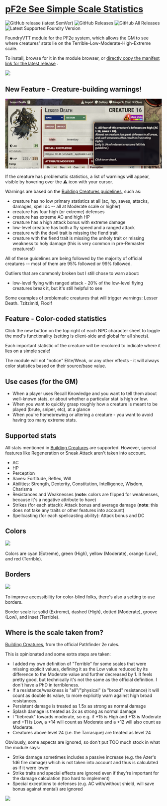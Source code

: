 # [pF2e See Simple Scale Statistics](https://foundryvtt.com/packages/pf2e-see-simple-scale-statistics/)

![GitHub release (latest SemVer)](https://img.shields.io/github/v/release/shemetz/pf2e-see-simple-scale-statistics?style=for-the-badge)
![GitHub Releases](https://img.shields.io/github/downloads/shemetz/pf2e-see-simple-scale-statistics/latest/total?style=for-the-badge)
![GitHub All Releases](https://img.shields.io/github/downloads/shemetz/pf2e-see-simple-scale-statistics/total?style=for-the-badge&label=Downloads+total)
![Latest Supported Foundry Version](https://img.shields.io/endpoint?url=https://foundryshields.com/version?url=https://github.com/shemetz/pf2e-see-simple-scale-statistics/raw/master/module.json)

FoundryVTT module for the PF2e system, which allows the GM to see where creatures' stats lie on the
Terrible-Low-Moderate-High-Extreme scale.

To install, browse for it in the module browser,
or [directly copy the manifest link for the latest release](https://github.com/shemetz/pf2e-see-simple-scale-statistics/releases/latest/download/module.json)
.

![](metadata/demo_2_v2.gif)

## New Feature - Creature-building warnings!

![](metadata/warnings_lesser_death.png)

If the creature has problematic statistics, a list of warnings will appear, visible by hovering over the ⚠️ icon with
your cursor.

Warnings are based on the [Building Creatures guidelines](https://2e.aonprd.com/Rules.aspx?ID=2874), such as:

- creature has no low primary statistics at all (ac, hp, saves, attacks, damages, spell dc -- all at Moderate scale or
  higher)
- creature has four high (or extreme) defenses
- creature has extreme AC and high HP
- creature has a high attack bonus with extreme damage
- low-level creature has both a fly speed and a ranged attack
- creature with the devil trait is missing the fiend trait
- creature with the fiend trait is missing the unholy trait or missing weakness to holy damage (this is very common in
  pre-Remaster creatures!)

All of these guidelines are being followed by the majority of official creatures -- most of them are 95% followed or
99% followed.

Outliers that are commonly broken but I still chose to warn about:
- low-level flying with ranged attack - 20% of the low-level flying creatures break it, but it's still helpful to see

Some examples of problematic creatures that will trigger warnings: Lesser Death. Tzitzimitl, Floolf

## Feature - Color-coded statistics

Click the new button on the top right of each NPC character sheet to toggle the mod's functionality (setting is
client-side and global for all sheets).

Each important statistic of the creature will be recolored to indicate where it lies on a simple scale!

The module will not "notice" Elite/Weak, or any other effects - it will always color statistics based on their
source/base value.

## Use cases (for the GM)

- When a player uses Recall Knowledge and you want to tell them about well-known stats, or about whether a particular
  stat is high or low.
- When you want to quickly grasp roughly how a creature is meant to be played (brute, sniper, etc), at a glance
- When you're homebrewing or altering a creature - you want to avoid having too many extreme stats.

## Supported stats

All stats mentioned in [Building Creatures](https://2e.aonprd.com/Rules.aspx?ID=995) are supported.
However, special features like Regeneration or Sneak Attack aren't taken into account.

- AC
- HP
- Perception
- Saves: Fortitude, Reflex, Will
- Abilities: Strength, Dexterity, Constitution, Intelligence, Wisdom, Charisma
- Resistances and Weaknesses (**note**: colors are flipped for weaknesses, because it's a negative attribute to have)
- Strikes (for each attack): Attack bonus and average damage (**note**: this does not take any traits or other features
  into account)
- Spellcasting (for each spellcasting ability): Attack bonus and DC

## Colors

![](metadata/color_scale.png)

Colors are cyan (Extreme), green (High), yellow (Moderate), orange (Low), and red (Terrible).

## Borders

![](metadata/border_scale.png)

To improve accessibility for color-blind folks, there's also a setting to use borders.

Border scale is: solid (Extreme), dashed (High), dotted (Moderate), groove (Low), and inset (Terrible).

## Where is the scale taken from?

[Building Creatures](https://2e.aonprd.com/Rules.aspx?ID=995), from the official Pathfinder 2e rules.

This is opinionated and some extra steps are taken:

- I added my own definition of "Terrible" for some scales that were missing explicit values, defining it as the Low
  value reduced by its difference to the Moderate value and further decreased by 1.
  It feels pretty good, but technically it's not the same as the official definition. I don't have a PhD in
  terribleness.
- If a resistance/weakness is "all"/"physical" (a "broad" resistance) it will count as double its value, to more
  explicitly warn against high broad resistances.
- Persistent damage is treated as 1.5x as strong as normal damage
- Splash damage is treated as 2x as strong as normal damage
- I "tiebreak" towards moderate, so e.g. if +15 is High and +13 is Moderate and +11 is Low, a +14 will count as Moderate
  and a +12 will also count as Moderate.
- Creatures above level 24 (i.e. the Tarrasque) are treated as level 24

Obviously, some aspects are ignored, so don't put TOO much stock in what the module says:

- Strike damage sometimes includes a passive increase (e.g. the Azer's 1d6 fire damage) which is not taken into account
  and thus is calculated as if it were lower
- Strike traits and special effects are ignored even if they're important for the damage calculation (too hard to
  implement)
- Special exceptions to defenses (e.g. AC with/without shield, will save bonus against mental) are ignored

![](metadata/demo_1.gif)

